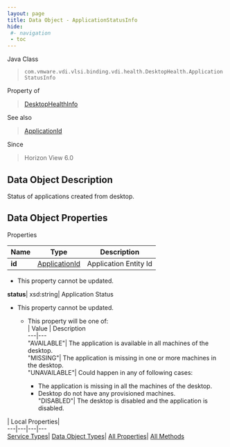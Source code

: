 ```yaml
---
layout: page
title: Data Object - ApplicationStatusInfo
hide:
 #- navigation
 - toc
---
```






Java Class  
> `com.vmware.vdi.vlsi.binding.vdi.health.DesktopHealth.ApplicationStatusInfo`

Property of  
> [DesktopHealthInfo](vdi.health.DesktopHealth.DesktopHealthInfo.md#field_detail)

See also  
> [ApplicationId](vdi.entity.ApplicationId.md)

Since  
> Horizon View 6.0


## Data Object Description 

Status of applications created from desktop. 

## Data Object Properties

Properties

Name |  Type |  Description   
---|---|---  
**id**| [ApplicationId](vdi.entity.ApplicationId.md)|  Application Entity Id   


* This property cannot be updated.

  
**status**|  xsd:string|  Application Status   


* This property cannot be updated.
  * This property will be one of:  
|  Value |  Description   
---|---  
"AVAILABLE"| The application is available in all machines of the desktop.  
"MISSING"| The application is missing in one or more machines in the desktop.  
"UNAVAILABLE"| Could happen in any of following cases:  

    * The application is missing in all the machines of the desktop.
    * Desktop do not have any provisioned machines.  
"DISABLED"| The desktop is disabled and the application is disabled.  

  
  
  
 | Local Properties|   
---|---|---|---  
[Service Types](index-mo_types.md)| [Data Object Types](index-do_types.md)| [All Properties](index-properties.md)| [All Methods](index-methods.md)  
  
  
